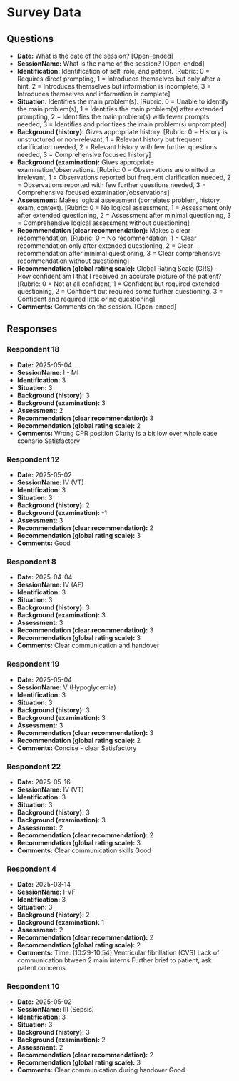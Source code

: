 # Survey Data

## Questions

- **Date:** What is the date of the session? [Open-ended]
- **SessionName:** What is the name of the session? [Open-ended]
- **Identification:** Identification of self, role, and patient. [Rubric: 0 = Requires direct prompting, 1 = Introduces themselves but only after a hint, 2 = Introduces themselves but information is incomplete, 3 = Introduces themselves and information is complete]
- **Situation:** Identifies the main problem(s). [Rubric: 0 = Unable to identify the main problem(s), 1 = Identifies the main problem(s) after extended prompting, 2 = Identifies the main problem(s) with fewer prompts needed, 3 = Identifies and prioritizes the main problem(s) unprompted]
- **Background (history):** Gives appropriate history. [Rubric: 0 = History is unstructured or non-relevant, 1 = Relevant history but frequent clarification needed, 2 = Relevant history with few further questions needed, 3 = Comprehensive focused history]
- **Background (examination):** Gives appropriate examination/observations. [Rubric: 0 = Observations are omitted or irrelevant, 1 = Observations reported but frequent clarification needed, 2 = Observations reported with few further questions needed, 3 = Comprehensive focused examination/observations]
- **Assessment:** Makes logical assessment (correlates problem, history, exam, context). [Rubric: 0 = No logical assessment, 1 = Assessment only after extended questioning, 2 = Assessment after minimal questioning, 3 = Comprehensive logical assessment without questioning]
- **Recommendation (clear recommendation):** Makes a clear recommendation. [Rubric: 0 = No recommendation, 1 = Clear recommendation only after extended questioning, 2 = Clear recommendation after minimal questioning, 3 = Clear comprehensive recommendation without questioning]
- **Recommendation (global rating scale):** Global Rating Scale (GRS) - How confident am I that I received an accurate picture of the patient? [Rubric: 0 = Not at all confident, 1 = Confident but required extended questioning, 2 = Confident but required some further questioning, 3 = Confident and required little or no questioning]
- **Comments:** Comments on the session. [Open-ended]

## Responses



### Respondent 18

- **Date:** 2025-05-04
- **SessionName:** I - MI
- **Identification:** 3
- **Situation:** 3
- **Background (history):** 3
- **Background (examination):** 3
- **Assessment:** 2
- **Recommendation (clear recommendation):** 3
- **Recommendation (global rating scale):** 2
- **Comments:** Wrong CPR position
Clarity is a bit low over whole case scenario
Satisfactory

### Respondent 12

- **Date:** 2025-05-02
- **SessionName:** IV (VT)
- **Identification:** 3
- **Situation:** 3
- **Background (history):** 2
- **Background (examination):** -1
- **Assessment:** 3
- **Recommendation (clear recommendation):** 2
- **Recommendation (global rating scale):** 3
- **Comments:** Good

### Respondent 8

- **Date:** 2025-04-04
- **SessionName:** IV (AF)
- **Identification:** 3
- **Situation:** 3
- **Background (history):** 3
- **Background (examination):** 3
- **Assessment:** 3
- **Recommendation (clear recommendation):** 3
- **Recommendation (global rating scale):** 3
- **Comments:** Clear communication and handover

### Respondent 19

- **Date:** 2025-05-04
- **SessionName:** V (Hypoglycemia)
- **Identification:** 3
- **Situation:** 3
- **Background (history):** 3
- **Background (examination):** 3
- **Assessment:** 3
- **Recommendation (clear recommendation):** 3
- **Recommendation (global rating scale):** 2
- **Comments:** Concise - clear
Satisfactory

### Respondent 22

- **Date:** 2025-05-16
- **SessionName:** IV (VT)
- **Identification:** 3
- **Situation:** 3
- **Background (history):** 3
- **Background (examination):** 3
- **Assessment:** 2
- **Recommendation (clear recommendation):** 2
- **Recommendation (global rating scale):** 3
- **Comments:** Clear communication skills
Good

### Respondent 4

- **Date:** 2025-03-14
- **SessionName:** I-VF
- **Identification:** 3
- **Situation:** 3
- **Background (history):** 2
- **Background (examination):** 1
- **Assessment:** 2
- **Recommendation (clear recommendation):** 2
- **Recommendation (global rating scale):** 2
- **Comments:** Time: (10:29-10:54)
Ventricular fibrillation (CVS)
Lack of communication btween 2 main interns
Further brief to patient, ask patent concerns

### Respondent 10

- **Date:** 2025-05-02
- **SessionName:** III (Sepsis)
- **Identification:** 3
- **Situation:** 3
- **Background (history):** 3
- **Background (examination):** 2
- **Assessment:** 2
- **Recommendation (clear recommendation):** 2
- **Recommendation (global rating scale):** 3
- **Comments:** Clear communication during handover
Good
